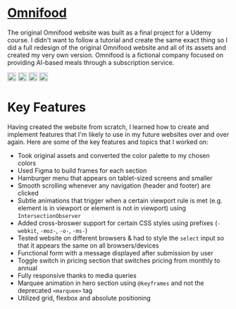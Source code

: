 # <a href="https://omnifood-redesign-aniket.netlify.app" target="_blank">Omnifood</a>
The original Omnifood website was built as a final project for a Udemy course. I didn't want to follow a tutorial and create the same exact thing so I did a full redesign of the original Omnifood website and all of its assets and created my very own version. Omnifood is a fictional company focused on providing AI-based meals through a subscription service. 

<img src="https://user-images.githubusercontent.com/25181517/189715289-df3ee512-6eca-463f-a0f4-c10d94a06b2f.png" width="20px">  <img src="https://user-images.githubusercontent.com/25181517/192158954-f88b5814-d510-4564-b285-dff7d6400dad.png" width="20px"> <img src="https://user-images.githubusercontent.com/25181517/183898674-75a4a1b1-f960-4ea9-abcb-637170a00a75.png" width="20px">  <img src="https://user-images.githubusercontent.com/25181517/117447155-6a868a00-af3d-11eb-9cfe-245df15c9f3f.png" width="20px">

# Key Features
Having created the website from scratch, I learned how to create and implement features that I'm likely to use in my future websites over and over again. Here are some of the key features and topics that I worked on:

- Took original assets and converted the color palette to my chosen colors
- Used Figma to build frames for each section
- Hamburger menu that appears on tablet-sized screens and smaller
- Smooth scrolling whenever any navigation (header and footer) are clicked
- Subtle animations that trigger when a certain viewport rule is met (e.g. element is in viewport or element is not in viewport) using `IntersectionObserver` 
- Added cross-broswer support for certain CSS styles using prefixes (`-webkit`, `-moz-`, `-o-`, `-ms-`)
- Tested website on different browsers & had to style the `select` input so that it appears the same on all browsers/devices
- Functional form with a message displayed after submission by user
- Toggle switch in pricing section that switches pricing from monthly to annual
- Fully responsive thanks to media queries
- Marquee animation in hero section using `@keyframes` and not the deprecated `<marquee>` tag
- Utilized grid, flexbox and absolute positioning
